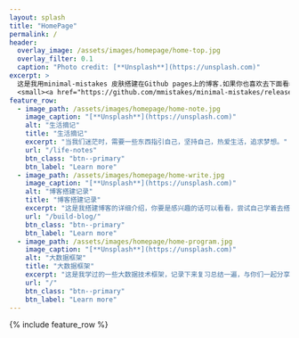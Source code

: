 ```yaml
---
layout: splash
title: "HomePage"
permalink: /
header:
  overlay_image: /assets/images/homepage/home-top.jpg
  overlay_filter: 0.1
  caption: "Photo credit: [**Unsplash**](https://unsplash.com)"
excerpt: >
  这是我用minimal-mistakes 皮肤搭建在Github pages上的博客.如果你也喜欢去下面看看吧！very cool！<br />
  <small><a href="https://github.com/mmistakes/minimal-mistakes/releases/tag/4.19.0">minimal-mistakes最新版本</a></small>
feature_row:
  - image_path: /assets/images/homepage/home-note.jpg
    image_caption: "[**Unsplash**](https://unsplash.com)"
    alt: "生活摘记"
    title: "生活摘记"
    excerpt: "当我们迷茫时，需要一些东西指引自己，坚持自己，热爱生活，追求梦想。"
    url: "/life-notes"
    btn_class: "btn--primary"
    btn_label: "Learn more"
  - image_path: /assets/images/homepage/home-write.jpg
    image_caption: "[**Unsplash**](https://unsplash.com)"
    alt: "博客搭建记录"
    title: "博客搭建记录"
    excerpt: "这是我搭建博客的详细介绍，你要是感兴趣的话可以看看，尝试自己学着去搭一个。"
    url: "/build-blog/"
    btn_class: "btn--primary"
    btn_label: "Learn more"
  - image_path: /assets/images/homepage/home-program.jpg
    image_caption: "[**Unsplash**](https://unsplash.com)"
    alt: "大数据框架"
    title: "大数据框架"
    excerpt: "这是我学过的一些大数据技术框架，记录下来复习总结一遍，与你们一起分享、成长。"
    url: "/"
    btn_class: "btn--primary"
    btn_label: "Learn more"
---
```


{% include feature_row %}
